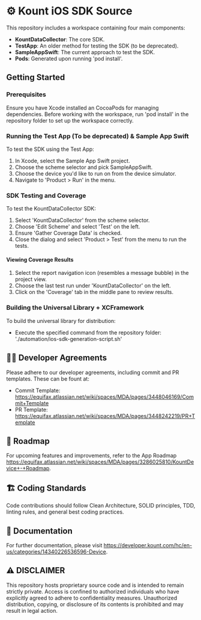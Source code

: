 # ⚙️ Kount iOS SDK Source

This repository includes a workspace containing four main components:

- **KountDataCollector**: The core SDK.
- **TestApp**: An older method for testing the SDK (to be deprecated).
- **SampleAppSwift**: The current approach to test the SDK.
- **Pods**: Generated upon running 'pod install'.

## Getting Started

### Prerequisites

Ensure you have Xcode installed an CocoaPods for managing dependencies. Before working with the workspace, run 'pod install' in the repository folder to set up the workspace correctly.

### Running the Test App (To be deprecated) & Sample App Swift

To test the SDK using the Test App:

1. In Xcode, select the Sample App Swift project.
2. Choose the scheme selector and pick SampleAppSwift.
3. Choose the device you'd like to run on from the device simulator.
4. Navigate to 'Product > Run' in the menu.

### SDK Testing and Coverage

To test the KountDataCollector SDK:

1. Select 'KountDataCollector' from the scheme selector.
2. Choose 'Edit Scheme' and select 'Test' on the left.
3. Ensure 'Gather Coverage Data' is checked.
4. Close the dialog and select 'Product > Test' from the menu to run the tests.

#### Viewing Coverage Results

1. Select the report navigation icon (resembles a message bubble) in the project view.
2. Choose the last test run under 'KountDataCollector' on the left.
3. Click on the 'Coverage' tab in the middle pane to review results.

### Building the Universal Library + XCFramework

To build the universal library for distribution:

- Execute the specified command from the repository folder: './automation/ios-sdk-generation-script.sh'

## 🤝🏻 Developer Agreements

Please adhere to our developer agreements, including commit and PR templates. These can be fount at:

- Commit Template: https://equifax.atlassian.net/wiki/spaces/MDA/pages/3448046169/Commit+Template
- PR Template: https://equifax.atlassian.net/wiki/spaces/MDA/pages/3448242219/PR+Template

## 📐 Roadmap

For upcoming features and improvements, refer to the App Roadmap  https://equifax.atlassian.net/wiki/spaces/MDA/pages/3286025810/KountDevice+-+Roadmap.

## 🏗️ Coding Standards

Code contributions should follow Clean Architecture, SOLID principles, TDD, linting rules, and general best coding practices.

## 📄 Documentation

For further documentation, please visit https://developer.kount.com/hc/en-us/categories/14340226536596-Device.

## ⚠️ DISCLAIMER

This repository hosts proprietary source code and is intended to remain strictly private. Access is confined to authorized individuals who have explicitly agreed to adhere to confidentiality measures. Unauthorized distribution, copying, or disclosure of its contents is prohibited and may result in legal action.
